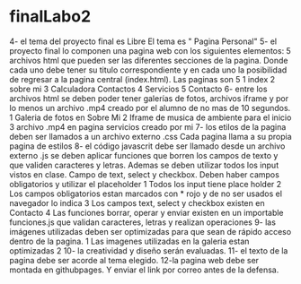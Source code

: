 # finalLabo2
4- el tema del proyecto final es Libre 
El tema es " Pagina Personal"
5- el proyecto final lo componen una pagina web con los siguientes elementos: 5 archivos html que 
pueden ser las diferentes secciones de la pagina. Donde cada uno debe tener su titulo 
correspondiente y en cada uno la posibilidad de regresar a la pagina central (index.html). 
Las paginas son 5
  1 index
  2 sobre mi
  3 Calculadora Contactos
  4 Servicios
  5 Contacto
6- entre los archivos html se deben poder tener galerías de fotos, archivos iframe y por lo menos un 
archivo .mp4 creado por el alumno de no mas de 10 segundos. 
  1 Galeria de fotos en Sobre Mi
  2 Iframe de musica de ambiente para el inicio
  3 archivo .mp4 en pagina servicios creado por mi
7- los etilos de la pagina deben ser llamados a un archivo externo .css 
  Cada pagina llama a su propia pagina de estilos
8- el código javascrit debe ser llamado desde un archivo externo .js se deben aplicar funciones que
borren los campos de texto y que validen caracteres y letras. Ademas se deben utilizar todos los 
input vistos en clase. Campo de text, select y checkbox. Deben haber campos obligatorios y utilizar 
el placeholder
  1 Todos los input tiene place holder
  2 Los campos obligatorios estan marcados con * rojo y de no ser usados el navegador lo indica
  3 Los campos text, select y checkbox existen en Contacto
  4 Las funciones borrar, operar y enviar existen en un importable funciones.js que validan caracteres, letras y realizan operaciones
9- las imágenes utilizadas deben ser optimizadas para que sean de rápido acceso dentro de la 
pagina.
  1 Las imagenes utilizadas en la galeria estan optimizadas 
  2 
10- la creatividad y diseño serán evaluadas.
11- el texto de la pagina debe ser acorde al tema elegido. 
12-la pagina web debe ser montada en githubpages. Y enviar el link por correo antes de la defensa.
